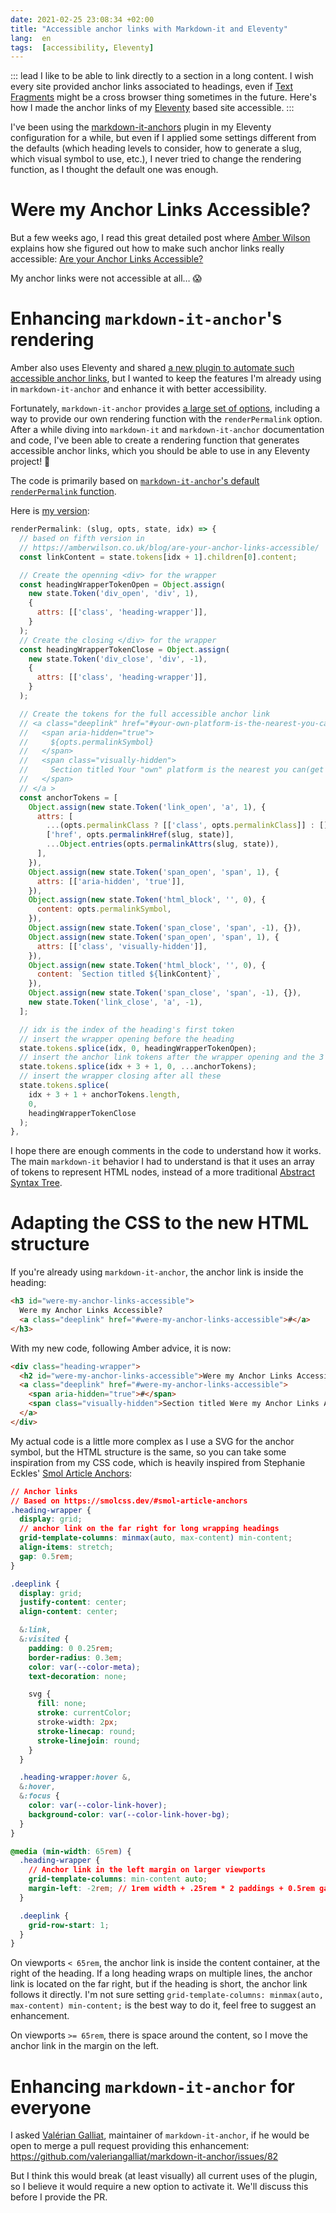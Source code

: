 ```yaml
---
date: 2021-02-25 23:08:34 +02:00
title: "Accessible anchor links with Markdown-it and Eleventy"
lang:  en
tags:  [accessibility, Eleventy]
---
```


::: lead
I like to be able to link directly to a section in a long content. I wish every site provided anchor links associated to headings, even if [Text Fragments](https://web.dev/text-fragments/) might be a cross browser thing sometimes in the future. Here's how I made the anchor links of my [Eleventy](https://11ty.dev/) based site accessible.
:::

I've been using the [markdown-it-anchors](https://github.com/valeriangalliat/markdown-it-anchor) plugin in my Eleventy configuration for a while, but even if I applied some settings different from the defaults (which heading levels to consider, how to generate a slug, which visual symbol to use, etc.), I never tried to change the rendering function, as I thought the default one was enough.

# Were my Anchor Links Accessible?

But a few weeks ago, I read this great detailed post where [Amber Wilson](https://amberwilson.co.uk/) explains how she figured out how to make such anchor links really accessible: [Are your Anchor Links Accessible?](https://amberwilson.co.uk/blog/are-your-anchor-links-accessible/)

My anchor links were not accessible at all… 😱

# Enhancing `markdown-it-anchor`'s rendering

Amber also uses Eleventy and shared [a new plugin to automate such accessible anchor links](https://amberwilson.co.uk/blog/are-your-anchor-links-accessible/#automating-accessible-anchor-links), but I wanted to keep the features I'm already using in `markdown-it-anchor` and enhance it with better accessibility.

Fortunately, `markdown-it-anchor` provides [a large set of options](https://github.com/valeriangalliat/markdown-it-anchor#usage), including a way to provide our own rendering function with the `renderPermalink` option. After a while diving into `markdown-it` and `markdown-it-anchor` documentation and code, I've been able to create a rendering function that generates accessible anchor links, which you should be able to use in any Eleventy project! 🎉

The code is primarily based on [`markdown-it-anchor`'s default `renderPermalink` function](https://github.com/valeriangalliat/markdown-it-anchor/blob/85afd1f054032d6a3c83102329c413b56cad99a9/index.js#L13-L34).

Here is [my version](https://github.com/nhoizey/nicolas-hoizey.com/blob/4c9e42b306a387e9533a1036a6286b7f24091ed4/.eleventy.js#L111-L176):

```javascript
renderPermalink: (slug, opts, state, idx) => {
  // based on fifth version in
  // https://amberwilson.co.uk/blog/are-your-anchor-links-accessible/
  const linkContent = state.tokens[idx + 1].children[0].content;

  // Create the openning <div> for the wrapper
  const headingWrapperTokenOpen = Object.assign(
    new state.Token('div_open', 'div', 1),
    {
      attrs: [['class', 'heading-wrapper']],
    }
  );
  // Create the closing </div> for the wrapper
  const headingWrapperTokenClose = Object.assign(
    new state.Token('div_close', 'div', -1),
    {
      attrs: [['class', 'heading-wrapper']],
    }
  );

  // Create the tokens for the full accessible anchor link
  // <a class="deeplink" href="#your-own-platform-is-the-nearest-you-can-get-help-to-setup">
  //   <span aria-hidden="true">
  //     ${opts.permalinkSymbol}
  //   </span>
  //   <span class="visually-hidden">
  //     Section titled Your "own" platform is the nearest you can(get help to) setup
  //   </span>
  // </a >
  const anchorTokens = [
    Object.assign(new state.Token('link_open', 'a', 1), {
      attrs: [
        ...(opts.permalinkClass ? [['class', opts.permalinkClass]] : []),
        ['href', opts.permalinkHref(slug, state)],
        ...Object.entries(opts.permalinkAttrs(slug, state)),
      ],
    }),
    Object.assign(new state.Token('span_open', 'span', 1), {
      attrs: [['aria-hidden', 'true']],
    }),
    Object.assign(new state.Token('html_block', '', 0), {
      content: opts.permalinkSymbol,
    }),
    Object.assign(new state.Token('span_close', 'span', -1), {}),
    Object.assign(new state.Token('span_open', 'span', 1), {
      attrs: [['class', 'visually-hidden']],
    }),
    Object.assign(new state.Token('html_block', '', 0), {
      content: `Section titled ${linkContent}`,
    }),
    Object.assign(new state.Token('span_close', 'span', -1), {}),
    new state.Token('link_close', 'a', -1),
  ];

  // idx is the index of the heading's first token
  // insert the wrapper opening before the heading
  state.tokens.splice(idx, 0, headingWrapperTokenOpen);
  // insert the anchor link tokens after the wrapper opening and the 3 tokens of the heading
  state.tokens.splice(idx + 3 + 1, 0, ...anchorTokens);
  // insert the wrapper closing after all these
  state.tokens.splice(
    idx + 3 + 1 + anchorTokens.length,
    0,
    headingWrapperTokenClose
  );
},
```

I hope there are enough comments in the code to understand how it works. The main `markdown-it` behavior I had to understand is that it uses an array of tokens to represent HTML nodes, instead of a more traditional [Abstract Syntax Tree](https://en.wikipedia.org/wiki/Abstract_syntax_tree).

# Adapting the CSS to the new HTML structure

If you're already using `markdown-it-anchor`, the anchor link is inside the heading:

```html
<h3 id="were-my-anchor-links-accessible">
  Were my Anchor Links Accessible?
  <a class="deeplink" href="#were-my-anchor-links-accessible">#</a>
</h3>
```

With my new code, following Amber advice, it is now:

```html
<div class="heading-wrapper">
  <h2 id="were-my-anchor-links-accessible">Were my Anchor Links Accessible?</h2>
  <a class="deeplink" href="#were-my-anchor-links-accessible">
    <span aria-hidden="true">#</span>
    <span class="visually-hidden">Section titled Were my Anchor Links Accessible?</span>
  </a>
</div>
```

My actual code is a little more complex as I use a SVG for the anchor symbol, but the HTML structure is the same, so you can take some inspiration from my CSS code, which is heavily inspired from Stephanie Eckles' [Smol Article Anchors](https://smolcss.dev/#smol-article-anchors):

```css
// Anchor links
// Based on https://smolcss.dev/#smol-article-anchors
.heading-wrapper {
  display: grid;
  // anchor link on the far right for long wrapping headings
  grid-template-columns: minmax(auto, max-content) min-content;
  align-items: stretch;
  gap: 0.5rem;
}

.deeplink {
  display: grid;
  justify-content: center;
  align-content: center;

  &:link,
  &:visited {
    padding: 0 0.25rem;
    border-radius: 0.3em;
    color: var(--color-meta);
    text-decoration: none;

    svg {
      fill: none;
      stroke: currentColor;
      stroke-width: 2px;
      stroke-linecap: round;
      stroke-linejoin: round;
    }
  }

  .heading-wrapper:hover &,
  &:hover,
  &:focus {
    color: var(--color-link-hover);
    background-color: var(--color-link-hover-bg);
  }
}

@media (min-width: 65rem) {
  .heading-wrapper {
    // Anchor link in the left margin on larger viewports
    grid-template-columns: min-content auto;
    margin-left: -2rem; // 1rem width + .25rem * 2 paddings + 0.5rem gap
  }

  .deeplink {
    grid-row-start: 1;
  }
}
```

On viewports `< 65rem`, the anchor link is inside the content container, at the right of the heading. If a long heading wraps on multiple lines, the anchor link is located on the far right, but if the heading is short, the anchor link follows it directly. I'm not sure setting `grid-template-columns: minmax(auto, max-content) min-content;` is the best way to do it, feel free to suggest an enhancement.

On viewports `>= 65rem`, there is space around the content, so I move the anchor link in the margin on the left.

# Enhancing `markdown-it-anchor` for everyone

I asked [Valérian Galliat](https://www.codejam.info/val.html), maintainer of `markdown-it-anchor`, if he would be open to merge a pull request providing this enhancement: <https://github.com/valeriangalliat/markdown-it-anchor/issues/82>

But I think this would break (at least visually) all current uses of the plugin, so I believe it would require a new option to activate it. We'll discuss this before I provide the PR.
